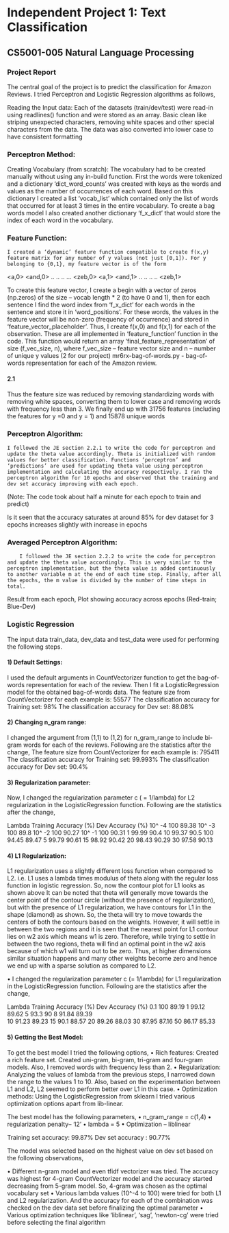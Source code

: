 # Independent Project 1: Text Classification
## CS5001-005 Natural Language Processing
### Project Report


The central goal of the project is to predict the classification for Amazon Reviews. I tried Perceptron and Logistic Regression algorithms as follows,

Reading the Input data:
	Each of the datasets (train/dev/test) were read-in using readlines() function and were stored as an array. Basic clean like striping unexpected characters, removing white spaces and other special characters from the data. The data was also converted into lower case to have consistent formatting


### Perceptron Method:
Creating Vocabulary (from scratch):
The vocabulary had to be created manually without using any in-build function. First the words were tokenized and a dictionary ‘dict_word_counts’ was created with keys as the words and values as the number of occurrences of each word. Based on this dictionary I created a list ‘vocab_list’ which contained only the list of words that occurred for at least 3 times in the entire vocabulary. 
To create a bag words model I also created another dictionary ‘f_x_dict’ that would store the index of each word in the vocabulary.


### Feature Function:
	I created a ‘dynamic’ feature function compatible to create f(x,y) feature matrix for any number of y values (not just [0,1]). For y belonging to {0,1}, my feature vector is of the form
<a,0>	<and,0>	..	..	..	…	<zeb,0>	<a,1>	<and,1>	..	..	..	..	<zeb,1>


To create this feature vector, I create a begin with a vector of zeros (np.zeros) of the size – vocab length * 2 (to have 0 and 1), then for each sentence I find the word index from ‘f_x_dict’ for each words in the sentence and store it in ‘word_positions’. For these words, the values in the feature vector will be non-zero (frequency of occurrence) and stored in ‘feature_vector_placeholder’. Thus, I create f(x,0) and f(x,1) for each of the observation.
These are all implemented in ‘feature_function’ function in the code. This function would return an array ‘final_feature_representation’ of size (f_vec_size, n), where f_vec_size – feature vector size and n – number of unique y values (2 for our project)
mr6rx-bag-of-words.py - bag-of-words representation for each of the Amazon review.

#### 2.1
Thus the feature size was reduced by removing standardizing words with removing white spaces, converting them to lower case and removing words with frequency less than 3. We finally end up with 31756 features (including the features for y =0 and y = 1) and 15878 unique words


### Perceptron Algorithm:
	I followed the JE section 2.2.1 to write the code for perceptron and update the theta value accordingly. Theta is initialized with random values for better classification. Functions ‘perceptron’ and ‘predictions’ are used for updating theta value using perceptron implementation and calculating the accuracy respectively. I ran the perceptron algorithm for 10 epochs and observed that the training and dev set accuracy improving with each epoch.
(Note: The code took about half a minute for each epoch to train and predict)

Is it seen that the accuracy saturates at around 85% for dev dataset for 3 epochs increases slightly with increase in epochs


### Averaged Perceptron Algorithm:
		I followed the JE section 2.2.2 to write the code for perceptron and update the theta value accordingly. This is very similar to the perceptron implementation, but the theta value is added continuously to another variable m at the end of each time step. Finally, after all the epochs, the m value is divided by the number of time steps in total. 
Result from each epoch, 		    Plot showing accuracy across epochs (Red-train; Blue-Dev)

### Logistic Regression

The input data train_data, dev_data and test_data were used for performing the following steps.

#### 1)	Default Settings:
I used the default arguments in CountVectorizer function to get the bag-of-words representation for each of the review. Then I fit a LogisticRegression model for the obtained bag-of-words data. 
The feature size from CountVectorizer for each example is: 55577
The classification accuracy for Training set: 98%
The classification accuracy for Dev set: 88.08%

#### 2)	Changing n_gram range:
I changed the argument from (1,1) to (1,2) for n_gram_range to include bi-gram words for each of the reviews. Following are the statistics after the change,
The feature size from CountVectorizer for each example is: 795411 
The classification accuracy for Training set: 99.993%
The classification accuracy for Dev set: 90.4%

#### 3)	Regularization parameter:
Now, I changed the regularization parameter c ( = 1/lambda) for L2 regularization in the LogisticRegression function. Following are the statistics after the change,

Lambda	Training Accuracy (%)	Dev Accuracy (%)
10^ -4	100			89.38
10^ -3	100			89.8
10^ -2	100			90.27
10^ -1	100			90.31
1	99.99			90.4
10	99.37			90.5
100	94.45			89.47
5	99.79			90.61
15	98.92			90.42
20	98.43			90.29
30	97.58			90.13


#### 4)	L1 Regularization:
                 
L1 regularization uses a slightly different loss function when compared to L2. i.e. L1 uses a lambda times modulus of theta along with the regular loss function in logistic regression. So, now the contour plot for L1 looks as shown above
  It can be noted that theta will generally move towards the center point of the contour circle (without the presence of regularization), but with the presence of L1 regularization, we have contours for L1 in the shape (diamond) as shown.
 So, the theta will try to move towards the centers of both the contours based on the weights. However, it will settle in between the two regions and it is seen that the nearest point for L1 contour lies on w2 axis which means w1 is zero. Therefore, while trying to settle in between the two regions, theta will find an optimal point in the w2 axis because of which w1 will turn out to be zero. 
 Thus, at higher dimensions similar situation happens and many other weights become zero and hence we end up with a sparse solution as compared to L2.


•	I changed the regularization parameter c (= 1/lambda) for L1 regularization in the LogisticRegression function. Following are the statistics after the change,

Lambda	Training Accuracy (%)	Dev Accuracy (%)
0.1	100			89.19
1	99.12			89.62
5	93.3			90
8	91.84			89.39	
10	91.23			89.23
15	90.1			88.57
20	89.26			88.03
30	87.95			87.16
50	86.17			85.33


#### 5)	Getting the Best Model:
To get the best model I tried the following options,
•	Rich features: Created a rich feature set. Created uni-gram, bi-gram, tri-gram and four-gram models. Also, I removed words with frequency less than 2.
•	Regularization: Analyzing the values of lambda from the previous steps, I narrowed down the range to the values 1 to 10. Also, based on the experimentation between L1 and L2, L2 seemed to perform better over L1 in this case.
•	Optimization methods: Using the LogisticRegression from sklearn I tried various optimization options apart from lib-linear. 


The best model has the following parameters,
•	n_gram_range = c(1,4) 
•	regularization penalty– ‘l2’
•	lambda = 5
•	Optimization – liblinear

Training set accuracy: 99.87%
Dev set accuracy : 90.77%


The model was selected based on the highest value on dev set based on the following observations, 

•	Different n-gram model and even tfidf vectorizer was tried. The accuracy was highest for 4-gram CountVectorizer model and the accuracy started decreasing from 5-gram model. So, 4-gram was chosen as the optimal vocabulary set
•	Various lambda values (10^-4 to 100) were tried for both L1 and L2 regularization. And the accuracy for each of the combination was checked on the dev data set before finalizing the optimal parameter
•	Various optimization techniques like ‘liblinear’, ‘sag’, ‘newton-cg’ were tried before selecting the final algorithm




